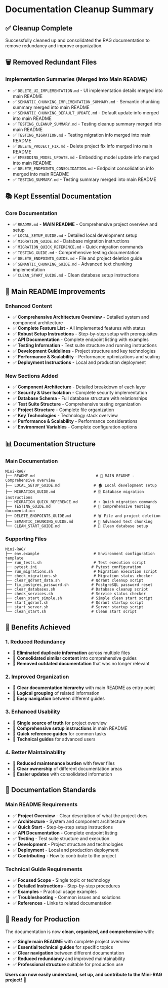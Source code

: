 # Documentation Cleanup Summary

## ✅ **Cleanup Complete**

Successfully cleaned up and consolidated the RAG documentation to remove redundancy and improve organization.

## 🗑️ **Removed Redundant Files**

### **Implementation Summaries (Merged into Main README)**
- ✅ `DELETE_UI_IMPLEMENTATION.md` - UI implementation details merged into main README
- ✅ `SEMANTIC_CHUNKING_IMPLEMENTATION_SUMMARY.md` - Semantic chunking summary merged into main README
- ✅ `SEMANTIC_CHUNKING_DEFAULT_UPDATE.md` - Default update info merged into main README
- ✅ `TESTING_CLEANUP_SUMMARY.md` - Testing cleanup summary merged into main README
- ✅ `TESTING_MIGRATION.md` - Testing migration info merged into main README
- ✅ `DELETE_PROJECT_FIX.md` - Delete project fix info merged into main README
- ✅ `EMBEDDING_MODEL_UPDATE.md` - Embedding model update info merged into main README
- ✅ `DELETE_ENDPOINTS_CONSOLIDATION.md` - Endpoint consolidation info merged into main README
- ✅ `TESTING_SUMMARY.md` - Testing summary merged into main README

## 📚 **Kept Essential Documentation**

### **Core Documentation**
- ✅ `README.md` - **MAIN README** - Comprehensive project overview and setup
- ✅ `LOCAL_SETUP_GUIDE.md` - Detailed local development setup
- ✅ `MIGRATION_GUIDE.md` - Database migration instructions
- ✅ `MIGRATION_QUICK_REFERENCE.md` - Quick migration commands
- ✅ `TESTING_GUIDE.md` - Comprehensive testing documentation
- ✅ `DELETE_ENDPOINTS_GUIDE.md` - File and project deletion guide
- ✅ `SEMANTIC_CHUNKING_GUIDE.md` - Advanced text chunking implementation
- ✅ `CLEAN_START_GUIDE.md` - Clean database setup instructions

## 🎯 **Main README Improvements**

### **Enhanced Content**
- ✅ **Comprehensive Architecture Overview** - Detailed system and component architecture
- ✅ **Complete Feature List** - All implemented features with status
- ✅ **Robust Setup Instructions** - Step-by-step setup with prerequisites
- ✅ **API Documentation** - Complete endpoint listing with examples
- ✅ **Testing Information** - Test suite structure and running instructions
- ✅ **Development Guidelines** - Project structure and key technologies
- ✅ **Performance & Scalability** - Performance optimizations and scaling
- ✅ **Deployment Instructions** - Local and production deployment

### **New Sections Added**
- ✅ **Component Architecture** - Detailed breakdown of each layer
- ✅ **Security & User Isolation** - Complete security implementation
- ✅ **Database Schema** - Full database structure with relationships
- ✅ **Test Suite Structure** - Comprehensive testing organization
- ✅ **Project Structure** - Complete file organization
- ✅ **Key Technologies** - Technology stack overview
- ✅ **Performance & Scalability** - Performance considerations
- ✅ **Environment Variables** - Complete configuration options

## 📊 **Documentation Structure**

### **Main Documentation**
```
Mini-RAG/
├── README.md                           # 🎯 MAIN README - Comprehensive overview
├── LOCAL_SETUP_GUIDE.md               # 🏠 Local development setup
├── MIGRATION_GUIDE.md                 # 🗄️ Database migration instructions
├── MIGRATION_QUICK_REFERENCE.md       # ⚡ Quick migration commands
├── TESTING_GUIDE.md                   # 🧪 Comprehensive testing documentation
├── DELETE_ENDPOINTS_GUIDE.md          # 🗑️ File and project deletion
├── SEMANTIC_CHUNKING_GUIDE.md         # 🧠 Advanced text chunking
└── CLEAN_START_GUIDE.md               # 🧹 Clean database setup
```

### **Supporting Files**
```
Mini-RAG/
├── env.example                        # Environment configuration template
├── run_tests.sh                       # Test execution script
├── pytest.ini                        # Pytest configuration
├── run_migrations.sh                  # Migration execution script
├── check_migrations.sh                # Migration status checker
├── clear_qdrant_data.sh              # Qdrant cleanup script
├── fix_postgres_password.sh          # PostgreSQL password reset
├── clear_databases.sh                # Database cleanup script
├── check_services.sh                 # Service status checker
├── clean_start_simple.sh             # Simple clean start script
├── start_qdrant.sh                   # Qdrant startup script
├── start_server.sh                   # Server startup script
└── clean_start.sh                    # Clean start script
```

## 🎉 **Benefits Achieved**

### **1. Reduced Redundancy**
- 🎯 **Eliminated duplicate information** across multiple files
- 🎯 **Consolidated similar content** into comprehensive guides
- 🎯 **Removed outdated documentation** that was no longer relevant

### **2. Improved Organization**
- 🎯 **Clear documentation hierarchy** with main README as entry point
- 🎯 **Logical grouping** of related information
- 🎯 **Easy navigation** between different guides

### **3. Enhanced Usability**
- 🎯 **Single source of truth** for project overview
- 🎯 **Comprehensive setup instructions** in main README
- 🎯 **Quick reference guides** for common tasks
- 🎯 **Technical guides** for advanced users

### **4. Better Maintainability**
- 🎯 **Reduced maintenance burden** with fewer files
- 🎯 **Clear ownership** of different documentation areas
- 🎯 **Easier updates** with consolidated information

## 📝 **Documentation Standards**

### **Main README Requirements**
- ✅ **Project Overview** - Clear description of what the project does
- ✅ **Architecture** - System and component architecture
- ✅ **Quick Start** - Step-by-step setup instructions
- ✅ **API Documentation** - Complete endpoint listing
- ✅ **Testing** - Test suite structure and execution
- ✅ **Development** - Project structure and technologies
- ✅ **Deployment** - Local and production deployment
- ✅ **Contributing** - How to contribute to the project

### **Technical Guide Requirements**
- ✅ **Focused Scope** - Single topic or technology
- ✅ **Detailed Instructions** - Step-by-step procedures
- ✅ **Examples** - Practical usage examples
- ✅ **Troubleshooting** - Common issues and solutions
- ✅ **References** - Links to related documentation

## 🚀 **Ready for Production**

The documentation is now **clean, organized, and comprehensive** with:

- ✅ **Single main README** with complete project overview
- ✅ **Essential technical guides** for specific topics
- ✅ **Clear navigation** between different documentation
- ✅ **Reduced redundancy** and improved maintainability
- ✅ **Professional structure** suitable for production use

**Users can now easily understand, set up, and contribute to the Mini-RAG project!** 🎉 